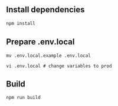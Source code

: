 ## Install dependencies
```bash
npm install
```
## Prepare .env.local
```
mv .env.local.example .env.local

vi .env.local # change variables to prod
```
## Build
```bash
npm run build
```